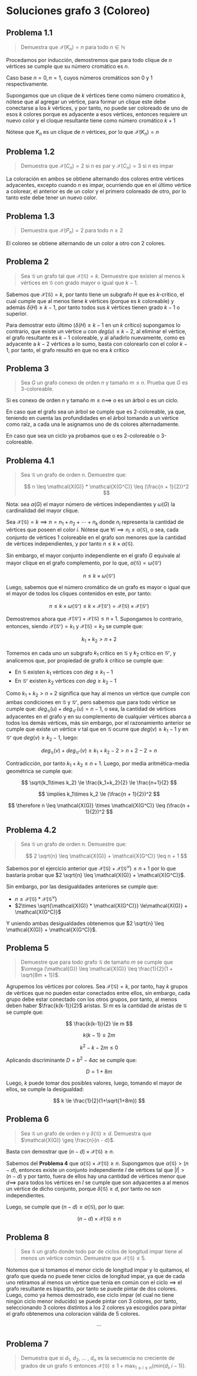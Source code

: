 # Soluciones grafo 3 (Coloreo)

## Problema 1.1

> Demuestra que $\mathcal{X}(K_n) = n$ para todo $n \in \mathbb{N}$

Procedamos por inducción, demostremos que para todo clique de $n$ vértices se cumple que su número cromático es $n$.

Caso base $n=0, n=1$, cuyos números cromáticos son 0 y 1 respectivamente.

Supongamos que un clique de $k$ vértices tiene como número cromático $k$, nótese que al agregar un vértice, para formar un clique este debe conectarse a los $k$ vértices, y por tanto, no puede ser coloreado de uno de esos $k$ colores porque es adyacente a esos vértices, entonces requiere un nuevo color y el cloque resultante tiene como número cromático $k+1$

Nótese que $K_n$ es un clique de $n$ vértices, por lo que $\mathcal{X}(K_n) = n$

## Problema 1.2

> Demuestra que $\mathcal{X}(C_n) = 2$ si $n$ es par y $\mathcal{X}(C_n) = 3$ si $n$ es impar

La coloración en ambos se obtiene alternando dos colores entre vértices adyacentes, excepto cuando $n$ es impar, ocurriendo que en el último vértice a colorear, el anterior es de un color y el primero coloreado de otro, por lo tanto este debe tener un nuevo color.

## Problema 1.3

> Demuestra que $\mathcal{X}(P_n) = 2$ para todo $n \geq 2$

El coloreo se obtiene alternando de un color a otro con 2 colores.

## Problema 2

> Sea $\mathcal{G}$ un grafo tal que $\mathcal{X(G)} = k$. Demuestre que existen al menos k vértices en $\mathcal{G}$ con grado mayor o igual que $k - 1$.

Sabemos que $\mathcal{X(G)} = k$, por tanto tiene un subgrafo $H$ que es $k$-crítico, el cual cumple que al menos tiene $k$ vértices (porque es $k$ coloreable) y además $\delta(H) \ge k-1$, por tanto todos sus $k$ vértices tienen grado $k-1$ o superior.

Para demostrar esto último ($\delta(H) \ge k-1$ en un $k$ crítico) supongamos lo contrario, que existe un vértice $u$ con $deg(u) \le k-2$, al eliminar el vértice, el grafo resultante es $k-1$ coloreable, y al añadirlo nuevamente, como es adyacente a $k-2$ vértices a lo sumo, basta con colorearlo con el color $k-1$, por tanto, el grafo resultó en que no era $k$ crítico

## Problema 3

> Sea $G$ un grafo conexo  de orden $n$ y tamaño $m \leq n$. Prueba que $G$ es 3-coloreable.

Si es conexo de orden $n$ y tamaño $m \leq n \implies$ o es un árbol o es un ciclo.

En caso que el grafo sea un árbol se cumple que es 2-coloreable, ya que, teniendo en cuenta las profundidades en el árbol tomando a un vértice como raíz, a cada una le asignamos uno de ds colores alternadamente.

En caso que sea un ciclo ya probamos que o es 2-coloreable o 3-coloreable.

## Problema 4.1

> Sea $\mathcal{G}$ un grafo de orden n. Demuestre que:
>
> $$
> n \leq \mathcal{X(G)} * \mathcal{X(G^C)} \leq (\frac{n + 1}{2})^2
> $$

Nota: sea $\alpha(G)$ el mayor número de vértices independientes y $\omega(G)$ la cardinalidad del mayor clique.

Sea $\mathcal{X(G)}=k \implies n=n_1+n_2+\cdots+n_k$ donde $n_i$ representa la cantidad de vértices que poseen el color $i$. Nótese que $\forall i \implies n_i \le \alpha(\mathcal{G})$, o sea, cada conjunto de vértices 1 coloreable en el grafo son menores que la cantidad de vértices independientes, y por tanto $n \le k\times \alpha(\mathcal{G})$.

Sin embargo, el mayor conjunto independiente en el grafo $G$ equivale al mayor clique en el grafo complemento, por lo que, $\alpha(\mathcal{G}) = \omega(\mathcal{G^c})$

$$
n \le k \times \omega(\mathcal{G^c})
$$

Luego, sabemos que el número cromático de un grafo es mayor o igual que el mayor de todos los cliques contenidos en este, por tanto:

$$
n \le k \times \omega(\mathcal{G^c}) \le k \times \mathcal{X(G^c)} =\mathcal{X(G)} \times \mathcal{X(G^c)}
$$

Demostremos ahora que $\mathcal{X(G^c)}+\mathcal{X(G)} \le n+1$. Supongamos lo contrario, entonces, siendo $\mathcal{X(G^c)}=k_1$ y $\mathcal{X(G)}=k_2$ se cumple que:

$$
k_1+k_2 \gt n+2
$$

Tomemos en cada uno un subgrafo $k_1$ crítico en $\mathcal{G}$ y $k_2$ crítico en $\mathcal{G^c}$, y analicemos que, por propiedad de grafo $k$ crítico se cumple que:

- En $\mathcal{G}$ existen $k_1$ vértices con $deg \ge k_1-1$
- En $\mathcal{G^c}$ existen $k_2$ vértices con $deg \ge k_2-1$

Como $k_1+k_2 \gt n+2$ significa que hay al menos un vértice que cumple con ambas condiciones en $\mathcal{G}$ y $\mathcal{G^c}$, pero sabemos que para todo vértice se cumple que: $deg_{\mathcal{G}}(u)+deg_{\mathcal{G^c}}(u)=n-1$, o sea, la cantidad de vértices adyacentes en el grafo y en su complemento de cualquier vértices abarca a todos los demás vértices, más sin embargo, por el razonamiento anterior se cumple que existe un vértice $v$ tal que en $\mathcal{G}$ ocurre que $deg(v)\ge k_1-1$ y en $\mathcal{G^c}$ que $deg(v)\ge k_2-1$, luego:

$$
deg_{\mathcal{G}}(v)+deg_{\mathcal{G^c}}(v) \ge k_1+k_2-2 \gt n+2-2=n
$$

Contradicción, por tanto $k_1+k_2 \le n+1$. Luego, por media aritmética-media geométrica se cumple que:

$$
\sqrt{k_1\times k_2} \le \frac{k_1+k_2}{2} \le \frac{n+1}{2}
$$

$$
\implies k_1\times k_2 \le (\frac{n + 1}{2})^2
$$

$$
\therefore n \leq \mathcal{X(G)} \times \mathcal{X(G^C)} \leq (\frac{n + 1}{2})^2
$$

## Problema 4.2

> Sea $\mathcal{G}$ un grafo de orden n. Demuestre que:
>
> $$
> 2 \sqrt{n} \leq \mathcal{X(G)} + \mathcal{X(G^C)} \leq n + 1
> $$

Sabemos por el ejercicio anterior que $\mathcal{X(G)} + \mathcal{X(G^C)} \leq n + 1$ por lo que bastaría probar que $2 \sqrt{n} \leq \mathcal{X(G)} + \mathcal{X(G^C)}$.

Sin embargo, por las desigualdades anteriores se cumple que:

- $n \leq \mathcal{X(G)} * \mathcal{X(G^C)}$
- $2\times \sqrt{\mathcal{X(G)} * \mathcal{X(G^C)}} \le\mathcal{X(G)} + \mathcal{X(G^C)}$

Y uniendo ambas desigualdades obtenemos que $2 \sqrt{n} \leq \mathcal{X(G)} + \mathcal{X(G^C)}$.

## Problema 5

> Demuestre que para todo grafo $\mathcal{G}$ de tamaño $m$ se cumple que $\omega (\mathcal{G}) \leq \mathcal{X(G)} \leq \frac{1}{2}(1 + \sqrt{8m + 1})$.

Agrupemos los vértices por colores. Sea $\mathcal{X(G)} = k$, por tanto, hay $k$ grupos de vértices que no pueden estar conectados entre ellos, sin embargo, cada grupo debe estar conectado con los otros grupos, por tanto, al menos deben haber $\frac{k(k-1)}{2}$ aristas. Si $m$ es la cantidad de aristas de $\mathcal{G}$ se cumple que:

$$
\frac{k(k-1)}{2} \le m
$$

$$
k(k-1) \le 2m
$$

$$
k^2-k-2m \le 0
$$

Aplicando discriminante $D=b^2-4ac$ se cumple que:

$$
D=1+8m
$$

Luego, $k$ puede tomar dos posibles valores, luego, tomando el mayor de ellos, se cumple la desigualdad:

$$
k \le \frac{1}{2}(1+\sqrt{1+8m})
$$

## Problema 6

> Sea $\mathcal{G}$ un grafo de orden $n$ y $\delta(\mathcal{G}) \geq d$. Demuestra que $\mathcal{X(G)} \geq \frac{n}{n - d}$.

Basta con demostrar que $(n-d) \times \mathcal{X(G)} \geq n$.

Sabemos del **Problema 4** que $\alpha(\mathcal{G})\times\mathcal{X(G)} \geq n$. Supongamos que $\alpha(\mathcal{G}) \gt (n-d)$, entonces existe un conjunto independiente $I$ de vértices tal que $|I| \gt (n-d)$ y por tanto, fuera de ellos hay una cantidad de vértices menor que $d \implies$ para todos los vértices en $I$ se cumple que son adyacentes a al menos un vértice de dicho conjunto, porque $\delta(\mathcal{G}) \geq d$, por tanto no son independientes.

Luego, se cumple que $(n-d) \ge \alpha(\mathcal{G})$, por lo que:

$$
(n-d) \times \mathcal{X(G)} \geq n
$$

## Problema 8

> Sea $\mathcal{G}$ un grafo donde todo par de ciclos de longitud impar tiene al menos un vértice común. Demuestre que $\mathcal{X(G)} \leq 5$.

Notemos que si tomamos el menor ciclo de longitud impar y lo quitamos, el grafo que queda no puede tener ciclos de longitud impar, ya que de cada uno retiramos al menos un vértice que tenía en común con el ciclo $\implies$ el grafo resultante es bipartito, por tanto se puede pintar de dos colores. Luego, como ya hemos demostrado, ese ciclo impar (el cual no tiene ningún ciclo menor inducido) se puede pintar con 3 colores, por tanto, seleccionando 3 colores distintos a los 2 colores ya escogidos para pintar el grafo obtenemos una coloracion válida de 5 colores.

$$
\cdots
$$

## Problema 7

> Demuestra que si $d_1$, $d_2$, ... , $d_n$ es la secuencia no creciente de grados de un grafo $\mathcal{G}$ entonces $\mathcal{X(G)} \leq 1 + \max_{1 \leq i \leq n}\{min(d_i, i - 1)\}$.
